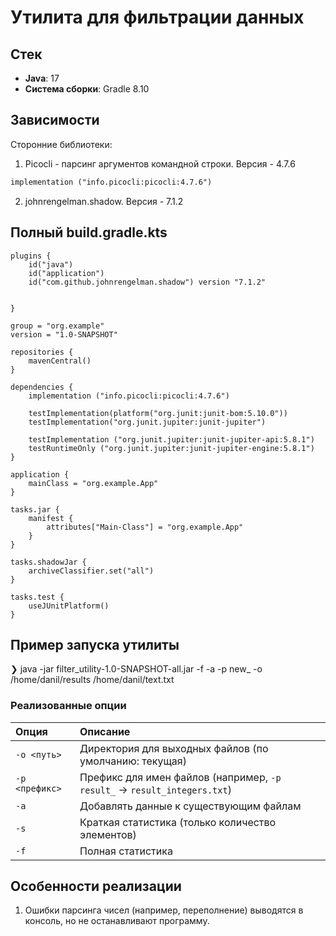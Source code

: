 # Утилита для фильтрации данных

## Стек
- **Java**: 17
- **Система сборки**: Gradle 8.10

## Зависимости
Сторонние библиотеки:

1) Picocli - парсинг аргументов командной строки. Версия - 4.7.6

```xml
implementation ("info.picocli:picocli:4.7.6")
```

2. johnrengelman.shadow. Версия - 7.1.2

## Полный build.gradle.kts

```
plugins {
    id("java")
    id("application")
    id("com.github.johnrengelman.shadow") version "7.1.2"


}

group = "org.example"
version = "1.0-SNAPSHOT"

repositories {
    mavenCentral()
}

dependencies {
    implementation ("info.picocli:picocli:4.7.6")

    testImplementation(platform("org.junit:junit-bom:5.10.0"))
    testImplementation("org.junit.jupiter:junit-jupiter")

    testImplementation ("org.junit.jupiter:junit-jupiter-api:5.8.1")
    testRuntimeOnly ("org.junit.jupiter:junit-jupiter-engine:5.8.1")
}

application {
    mainClass = "org.example.App"
}

tasks.jar {
    manifest {
        attributes["Main-Class"] = "org.example.App"
    }
}

tasks.shadowJar {
    archiveClassifier.set("all")
}

tasks.test {
    useJUnitPlatform()
}
```

## Пример запуска утилиты 

❯ java -jar filter_utility-1.0-SNAPSHOT-all.jar -f -a -p new_ -o /home/danil/results /home/danil/text.txt

### Реализованные опции

| Опция          | Описание                                                     |
| :------------- | :----------------------------------------------------------- |
| `-o <путь>`    | Директория для выходных файлов (по умолчанию: текущая)       |
| `-p <префикс>` | Префикс для имен файлов (например, `-p result_` → `result_integers.txt`) |
| `-a`           | Добавлять данные к существующим файлам                       |
| `-s`           | Краткая статистика (только количество элементов)             |
| `-f`           | Полная статистика                                            |



## Особенности реализации

1. Ошибки парсинга чисел (например, переполнение) выводятся в консоль, но не останавливают программу.